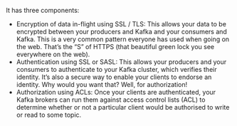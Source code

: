 It has three components:

- Encryption of data in-flight using SSL / TLS: 
This allows your data to be encrypted between your producers and Kafka and your consumers and Kafka. This is a very common pattern everyone has used when going on the web. That’s the “S” of HTTPS (that beautiful green lock you see everywhere on the web).
- Authentication using SSL or SASL: 
This allows your producers and your consumers to authenticate to your Kafka cluster, which verifies their identity. It’s also a secure way to enable your clients to endorse an identity. Why would you want that? Well, for authorization!
- Authorization using ACLs: 
Once your clients are authenticated, your Kafka brokers can run them against access control lists (ACL) to determine whether or not a particular client would be authorised to write or read to some topic.
